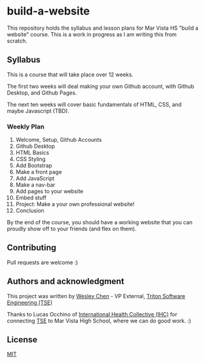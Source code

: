 # build-a-website

This repository holds the syllabus and lesson plans for Mar Vista HS "build a website" course.
This is a work in progress as I am writing this from scratch.

## Syllabus

This is a course that will take place over 12 weeks.

The first two weeks will deal making your own Github account, with Github Desktop, and Github Pages.

The next ten weeks will cover basic fundamentals of HTML, CSS, and maybe Javascript (TBD).

### Weekly Plan

1.  Welcome, Setup, Github Accounts
2.  Github Desktop
3.  HTML Basics
4.  CSS Styling
5.  Add Bootstrap
6.  Make a front page
7.  Add JavaScript
8.  Make a nav-bar
9.  Add pages to your website
10. Embed stuff
11. Project: Make a your own professional website!
12. Conclusion

By the end of the course, you should have a working website that you can proudly show off to your friends (and flex on them).

## Contributing

Pull requests are welcome :)

## Authors and acknowledgment

This project was written by [Wesley Chen][wesley] - VP External, [Triton Software Engineering (TSE)][tse]

Thanks to Lucas Occhino of [International Health Collective (IHC)][ihc] for connecting [TSE][tse] to Mar Vista High School, where we can do good work. :)

[wesley]: github.com/wes-chen

[tse]: github.com/tritonse

[ihc]: https://www.internationalhealthcollective.org/

## License

[MIT](https://choosealicense.com/licenses/mit/)

